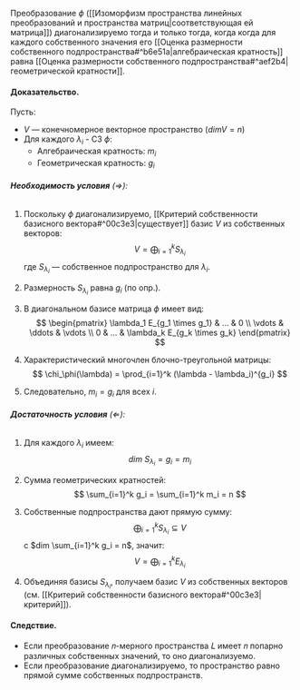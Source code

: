 Преобразование $\phi$ ([[Изоморфизм пространства линейных преобразований и пространства матриц|соответствующая ей матрица]]) диагонализируемо тогда и только тогда, когда когда для каждого собственного значения его [[Оценка размерности собственного подпространства#^b6e51a|алгебраическая кратность]] равна [[Оценка размерности собственного подпространства#^aef2b4|геометрической кратности]].

#### Доказательство.

Пусть:
- $V$ — конечномерное векторное пространство ($dim V = n$)
- Для каждого $\lambda_i$ - СЗ $\phi$:
  - Алгебраическая кратность: $m_i$
  - Геометрическая кратность: $g_i$


###### **Необходимость условия** (⇒):

1. Поскольку $\phi$ диагонализируемо, [[Критерий собственности базисного вектора#^00c3e3|существует]] базис $V$ из собственных векторов:
   $$ V = \bigoplus_{i=1}^k S_{\lambda_i} $$
   где $S_{\lambda_i}$ — собственное подпространство для $\lambda_i$.

2. Размерность $S_{\lambda_i}$ равна $g_i$ (по опр.).

3. В диагональном базисе матрица $\phi$ имеет вид:
   $$ \begin{pmatrix}
   \lambda_1 E_{g_1 \times g_1} & ... & 0 \\
   \vdots & \ddots & \vdots \\
   0 & ... & \lambda_k E_{g_k \times g_k}
   \end{pmatrix} $$

4. Характеристический многочлен блочно-треугольной матрицы:
   $$ \chi_\phi(\lambda) = \prod_{i=1}^k (\lambda - \lambda_i)^{g_i} $$

5. Следовательно, $m_i = g_i$ для всех $i$.

###### **Достаточность условия** (⇐):

1. Для каждого $\lambda_i$ имеем:
   $$dim\ S_{\lambda_i} = g_i = m_i $$

2. Сумма геометрических кратностей:
   $$ \sum_{i=1}^k g_i = \sum_{i=1}^k m_i = n $$

3. Собственные подпространства дают прямую сумму:
   $$ \bigoplus_{i=1}^k S_{\lambda_i} \subseteq V $$
   с $dim \sum_{i=1}^k g_i = n$, значит:
   $$ V = \bigoplus_{i=1}^k E_{\lambda_i} $$

4. Объединяя базисы $S_{\lambda_i}$, получаем базис $V$ из собственных векторов (см. [[Критерий собственности базисного вектора#^00c3e3|критерий]]).

#### Следствие.

- Если преобразование 𝑛-мерного пространства 𝐿 имеет 𝑛 попарно различных собственных значений, то оно диагонализуемо.
- Если преобразование диагонализируемо, то пространство равно прямой сумме собственных подпространств.
